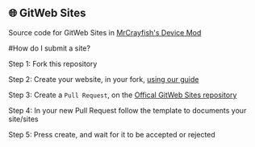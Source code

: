 :globe_with_meridians: GitWeb Sites
-
Source code for GitWeb Sites in [MrCrayfish's Device Mod](https://minecraft.curseforge.com/projects/mrcrayfishs-device-mod)

#How do I submit a site?

Step 1: Fork this repository

Step 2: Create your website, in your fork, [using our guide](https://guide.wip.com)

Step 3: Create a `Pull Request`, on the [Offical GitWeb Sites repository](https://github.com/MrCrayfish/GitWeb-Sites)

Step 4: In your new Pull Request follow the template to documents your site/sites

Step 5: Press create, and wait for it to be accepted or rejected
